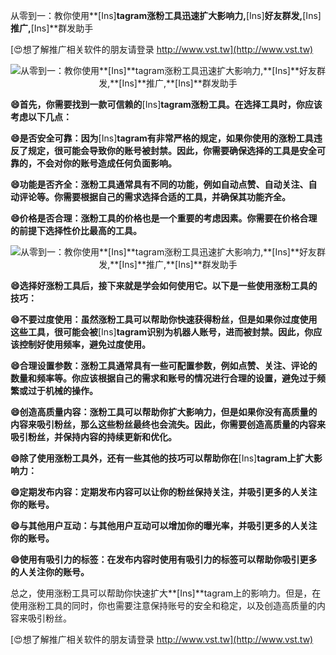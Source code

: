 从零到一：教你使用**[Ins]**tagram涨粉工具迅速扩大影响力,**[Ins]**好友群发,**[Ins]**推广,**[Ins]**群发助手

[😍想了解推广相关软件的朋友请登录 http://www.vst.tw](http://www.vst.tw)

 <center><img src="https://vst.tw/MP4/tuiguang/png/4.png" alt="从零到一：教你使用**[Ins]**tagram涨粉工具迅速扩大影响力,**[Ins]**好友群发,**[Ins]**推广,**[Ins]**群发助手"></center>

**😄首先，你需要找到一款可信赖的**[Ins]**tagram涨粉工具。在选择工具时，你应该考虑以下几点：**

**😄是否安全可靠：因为**[Ins]**tagram有非常严格的规定，如果你使用的涨粉工具违反了规定，很可能会导致你的账号被封禁。因此，你需要确保选择的工具是安全可靠的，不会对你的账号造成任何负面影响。**

**😄功能是否齐全：涨粉工具通常具有不同的功能，例如自动点赞、自动关注、自动评论等。你需要根据自己的需求选择合适的工具，并确保其功能齐全。**

**😄价格是否合理：涨粉工具的价格也是一个重要的考虑因素。你需要在价格合理的前提下选择性价比最高的工具。**

 <center><img src="https://vst.tw/MP4/tuiguang/png/5.png" alt="从零到一：教你使用**[Ins]**tagram涨粉工具迅速扩大影响力,**[Ins]**好友群发,**[Ins]**推广,**[Ins]**群发助手"></center>

**😄选择好涨粉工具后，接下来就是学会如何使用它。以下是一些使用涨粉工具的技巧：**

**😄不要过度使用：虽然涨粉工具可以帮助你快速获得粉丝，但是如果你过度使用这些工具，很可能会被**[Ins]**tagram识别为机器人账号，进而被封禁。因此，你应该控制好使用频率，避免过度使用。**

**😄合理设置参数：涨粉工具通常具有一些可配置参数，例如点赞、关注、评论的数量和频率等。你应该根据自己的需求和账号的情况进行合理的设置，避免过于频繁或过于机械的操作。**

**😄创造高质量内容：涨粉工具可以帮助你扩大影响力，但是如果你没有高质量的内容来吸引粉丝，那么这些粉丝最终也会流失。因此，你需要创造高质量的内容来吸引粉丝，并保持内容的持续更新和优化。**

**😄除了使用涨粉工具外，还有一些其他的技巧可以帮助你在**[Ins]**tagram上扩大影响力：**

**😄定期发布内容：定期发布内容可以让你的粉丝保持关注，并吸引更多的人关注你的账号。**

**😄与其他用户互动：与其他用户互动可以增加你的曝光率，并吸引更多的人关注你的账号。**

**😄使用有吸引力的标签：在发布内容时使用有吸引力的标签可以帮助你吸引更多的人关注你的账号。**

总之，使用涨粉工具可以帮助你快速扩大**[Ins]**tagram上的影响力。但是，在使用涨粉工具的同时，你也需要注意保持账号的安全和稳定，以及创造高质量的内容来吸引粉丝。

[😍想了解推广相关软件的朋友请登录 http://www.vst.tw](http://www.vst.tw)



